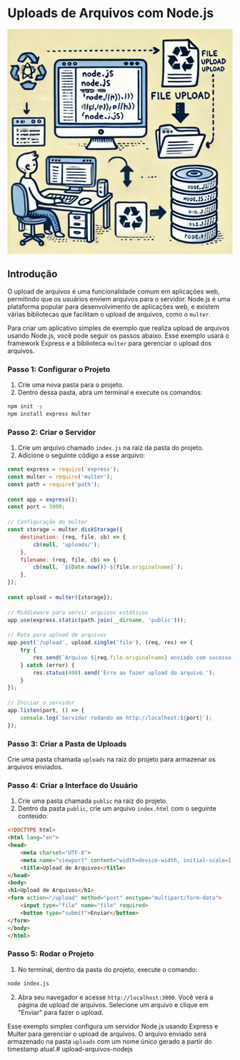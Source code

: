 # Uploads de Arquivos com Node.js

![img.png](img.png)

## Introdução

O upload de arquivos é uma funcionalidade comum em aplicações web, permitindo que os usuários enviem arquivos para o
servidor. Node.js é uma plataforma popular para desenvolvimento de aplicações web, e existem várias bibliotecas que
facilitam o upload de arquivos, como o `multer`.

Para criar um aplicativo simples de exemplo que realiza upload de arquivos usando Node.js, você pode seguir os passos
abaixo. Esse exemplo usará o framework Express e a biblioteca `multer` para gerenciar o upload dos arquivos.

### Passo 1: Configurar o Projeto

1. Crie uma nova pasta para o projeto.
2. Dentro dessa pasta, abra um terminal e execute os comandos:

```bash
npm init -y
npm install express multer
```

### Passo 2: Criar o Servidor

1. Crie um arquivo chamado `index.js` na raiz da pasta do projeto.
2. Adicione o seguinte código a esse arquivo:

```javascript
const express = require('express');
const multer = require('multer');
const path = require('path');

const app = express();
const port = 3000;

// Configuração do multer
const storage = multer.diskStorage({
    destination: (req, file, cb) => {
        cb(null, 'uploads/');
    },
    filename: (req, file, cb) => {
        cb(null, `${Date.now()}-${file.originalname}`);
    },
});

const upload = multer({storage});

// Middleware para servir arquivos estáticos
app.use(express.static(path.join(__dirname, 'public')));

// Rota para upload de arquivos
app.post('/upload', upload.single('file'), (req, res) => {
    try {
        res.send(`Arquivo ${req.file.originalname} enviado com sucesso!`);
    } catch (error) {
        res.status(400).send('Erro ao fazer upload do arquivo.');
    }
});

// Iniciar o servidor
app.listen(port, () => {
    console.log(`Servidor rodando em http://localhost:${port}`);
});
```

### Passo 3: Criar a Pasta de Uploads

Crie uma pasta chamada `uploads` na raiz do projeto para armazenar os arquivos enviados.

### Passo 4: Criar a Interface do Usuário

1. Crie uma pasta chamada `public` na raiz do projeto.
2. Dentro da pasta `public`, crie um arquivo `index.html` com o seguinte conteúdo:

```html
<!DOCTYPE html>
<html lang="en">
<head>
    <meta charset="UTF-8">
    <meta name="viewport" content="width=device-width, initial-scale=1.0">
    <title>Upload de Arquivos</title>
</head>
<body>
<h1>Upload de Arquivos</h1>
<form action="/upload" method="post" enctype="multipart/form-data">
    <input type="file" name="file" required>
    <button type="submit">Enviar</button>
</form>
</body>
</html>
```

### Passo 5: Rodar o Projeto

1. No terminal, dentro da pasta do projeto, execute o comando:

```bash
node index.js
```

2. Abra seu navegador e acesse `http://localhost:3000`. Você verá a página de upload de arquivos. Selecione um arquivo e
   clique em "Enviar" para fazer o upload.

Esse exemplo simples configura um servidor Node.js usando Express e Multer para gerenciar o upload de arquivos. O
arquivo enviado será armazenado na pasta `uploads` com um nome único gerado a partir do timestamp atual.#   u p l o a d - a r q u i v o s - n o d e j s 
 
 